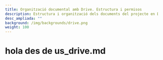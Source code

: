 ```yaml
---
title: Organització documental amb Drive. Estructura i permisos
description: Estructura i organització dels documents del projecte en Drive. Assignació de permisos i accessos
desc_ampliada: ""
background: /img/backgrounds/drive.png
weight: 100
---
```

# hola des de us_drive.md
